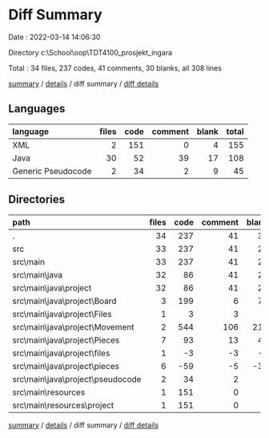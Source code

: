 # Diff Summary

Date : 2022-03-14 14:06:30

Directory c:\School\oop\TDT4100_prosjekt_ingara

Total : 34 files,  237 codes, 41 comments, 30 blanks, all 308 lines

[summary](results.md) / [details](details.md) / diff summary / [diff details](diff-details.md)

## Languages
| language | files | code | comment | blank | total |
| :--- | ---: | ---: | ---: | ---: | ---: |
| XML | 2 | 151 | 0 | 4 | 155 |
| Java | 30 | 52 | 39 | 17 | 108 |
| Generic Pseudocode | 2 | 34 | 2 | 9 | 45 |

## Directories
| path | files | code | comment | blank | total |
| :--- | ---: | ---: | ---: | ---: | ---: |
| . | 34 | 237 | 41 | 30 | 308 |
| src | 33 | 237 | 41 | 29 | 307 |
| src\main | 33 | 237 | 41 | 29 | 307 |
| src\main\java | 32 | 86 | 41 | 26 | 153 |
| src\main\java\project | 32 | 86 | 41 | 26 | 153 |
| src\main\java\project\Board | 3 | 199 | 6 | 78 | 283 |
| src\main\java\project\Files | 1 | 3 | 3 | 5 | 11 |
| src\main\java\project\Movement | 2 | 544 | 106 | 214 | 864 |
| src\main\java\project\Pieces | 7 | 93 | 13 | 48 | 154 |
| src\main\java\project\files | 1 | -3 | -3 | -5 | -11 |
| src\main\java\project\pieces | 6 | -59 | -5 | -36 | -100 |
| src\main\java\project\pseudocode | 2 | 34 | 2 | 9 | 45 |
| src\main\resources | 1 | 151 | 0 | 3 | 154 |
| src\main\resources\project | 1 | 151 | 0 | 3 | 154 |

[summary](results.md) / [details](details.md) / diff summary / [diff details](diff-details.md)
